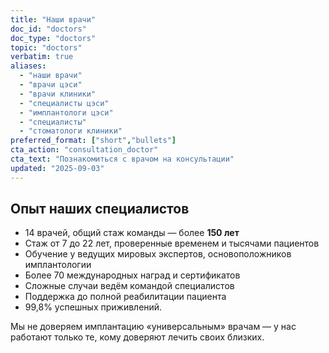 ```yaml
---
title: "Наши врачи"
doc_id: "doctors"
doc_type: "doctors"
topic: "doctors"
verbatim: true
aliases:
  - "наши врачи"
  - "врачи цэси"
  - "врачи клиники"
  - "специалисты цэси"
  - "имплантологи цэси"
  - "специалисты"
  - "стоматологи клиники"
preferred_format: ["short","bullets"]
cta_action: "consultation_doctor"
cta_text: "Познакомиться с врачом на консультации"
updated: "2025-09-03"
---
```


## Опыт наших специалистов
- 14 врачей, общий стаж команды — более **150 лет**  
- Стаж от 7 до 22 лет, проверенные временем и тысячами пациентов  
- Обучение у ведущих мировых экспертов, основоположников имплантологии  
- Более 70 международных наград и сертификатов  
- Сложные случаи ведём командой специалистов  
- Поддержка до полной реабилитации пациента  
- 99,8% успешных приживлений.

Мы не доверяем имплантацию «универсальным» врачам — у нас работают только те, кому доверяют лечить своих близких.

